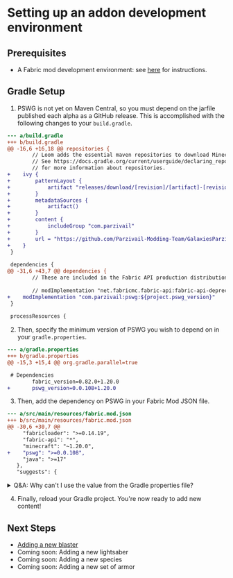# Setting up an addon development environment

## Prerequisites

* A Fabric mod development environment: see [here](https://fabricmc.net/wiki/tutorial:setup) for instructions.

## Gradle Setup

1. PSWG is not yet on Maven Central, so you must depend on the jarfile published each alpha as a GitHub release. This is accomplished with the following changes to your `build.gradle`.

```diff
--- a/build.gradle
+++ b/build.gradle
@@ -16,6 +16,18 @@ repositories {
        // Loom adds the essential maven repositories to download Minecraft and libraries from automatically.
        // See https://docs.gradle.org/current/userguide/declaring_repositories.html
        // for more information about repositories.
+    ivy {
+        patternLayout {
+            artifact "releases/download/[revision]/[artifact]-[revision](-[classifier])(.[ext])"
+        }
+        metadataSources {
+            artifact()
+        }
+        content {
+            includeGroup "com.parzivail"
+        }
+        url = "https://github.com/Parzivail-Modding-Team/GalaxiesParzisStarWarsMod"
+    }
 }
 
 dependencies {
@@ -31,6 +43,7 @@ dependencies {
        // These are included in the Fabric API production distribution and allow you to update your mod to the latest modules at a later more convenient time.
 
        // modImplementation "net.fabricmc.fabric-api:fabric-api-deprecated:${project.fabric_version}"
+    modImplementation "com.parzivail:pswg:${project.pswg_version}"
 }
 
 processResources {
```

2. Then, specify the minimum version of PSWG you wish to depend on in your `gradle.properties`.

```diff
--- a/gradle.properties
+++ b/gradle.properties
@@ -15,3 +15,4 @@ org.gradle.parallel=true

 # Dependencies
        fabric_version=0.82.0+1.20.0
+       pswg_version=0.0.108+1.20.0

```

3. Then, add the dependency on PSWG in your Fabric Mod JSON file.

```diff
--- a/src/main/resources/fabric.mod.json
+++ b/src/main/resources/fabric.mod.json
@@ -30,6 +30,7 @@
     "fabricloader": ">=0.14.19",
     "fabric-api": "*",
     "minecraft": "~1.20.0",
+    "pswg": ">=0.0.108",
     "java": ">=17"
   },
   "suggests": {

```

<details>
<summary>Q&A: Why can't I use the value from the Gradle properties file?</summary>

At runtime, if you're not building and running with Gradle (building and running with IntelliJ is recommended), these values in the Fabric Mod JSON are not populated with the values present in `gradle.properties`, and the version at runtime would be the literal string `${pswg_version}` instead of interpolating with the correct value, e.g. `0.0.108+1.20.0`. Hopefully future developments will prevent this redundancy, but unfortunately, specifying the version number in both locations is best practice for now.

</details>

4. Finally, reload your Gradle project. You're now ready to add new content!

## Next Steps

* [Adding a new blaster](adding-blasters)
* Coming soon: Adding a new lightsaber
* Coming soon: Adding a new species
* Coming soon: Adding a new set of armor